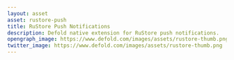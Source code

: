 ```yaml
---
layout: asset
asset: rustore-push
title: RuStore Push Notifications
description: Defold native extension for RuStore push notifications.
opengraph_image: https://www.defold.com/images/assets/rustore-thumb.png
twitter_image: https://www.defold.com/images/assets/rustore-thumb.png
---
```

